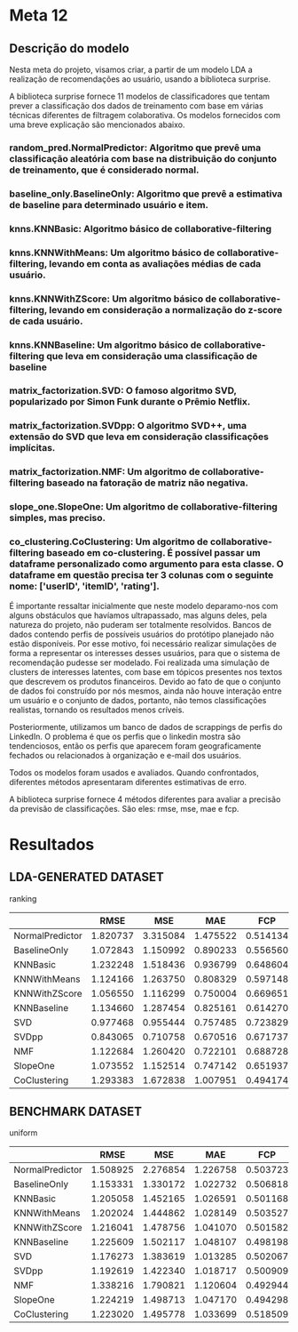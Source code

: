 # Meta 12

## Descrição do modelo

Nesta meta do projeto, visamos criar, a partir de um modelo LDA a realização de recomendações ao usuário, usando a biblioteca surprise.

A biblioteca surprise fornece 11 modelos de classificadores que tentam prever a classificação dos dados de treinamento com base em várias técnicas diferentes de filtragem colaborativa. Os modelos fornecidos com uma breve explicação são mencionados abaixo.

### random_pred.NormalPredictor: Algoritmo que prevê uma classificação aleatória com base na distribuição do conjunto de treinamento, que é considerado normal. 

### baseline_only.BaselineOnly: Algoritmo que prevê a estimativa de baseline para determinado usuário e item.

### knns.KNNBasic: Algoritmo básico de collaborative-filtering

### knns.KNNWithMeans: Um algoritmo básico de collaborative-filtering, levando em conta as avaliações médias de cada usuário.

### knns.KNNWithZScore: Um algoritmo básico de collaborative-filtering, levando em consideração a normalização do z-score de cada usuário.

### knns.KNNBaseline: Um algoritmo básico de collaborative-filtering que leva em consideração uma classificação de baseline

### matrix_factorization.SVD: O famoso algoritmo SVD, popularizado por Simon Funk durante o Prêmio Netflix. 

### matrix_factorization.SVDpp: O algoritmo SVD++, uma extensão do SVD que leva em consideração classificações implícitas.

### matrix_factorization.NMF: Um algoritmo de collaborative-filtering baseado na fatoração de matriz não negativa. 

### slope_one.SlopeOne: Um algoritmo de collaborative-filtering simples, mas preciso.

### co_clustering.CoClustering: Um algoritmo de collaborative-filtering baseado em co-clustering. É possível passar um dataframe personalizado como argumento para esta classe. O dataframe em questão precisa ter 3 colunas com o seguinte nome: ['userID', 'itemID', 'rating'].


É importante ressaltar inicialmente que neste modelo deparamo-nos com alguns obstáculos que havíamos ultrapassado, mas alguns deles, pela natureza do projeto, não puderam ser totalmente resolvidos. Bancos de dados contendo perfis de possíveis usuários do protótipo planejado não estão disponíveis. Por esse motivo, foi necessário realizar simulações de forma a representar os interesses desses usuários, para que o sistema de recomendação pudesse ser modelado. Foi realizada uma simulação de clusters de interesses latentes, com base em tópicos presentes nos textos que descrevem os produtos financeiros. Devido ao fato de que o conjunto de dados foi construído por nós mesmos, ainda não houve interação entre um usuário e o conjunto de dados, portanto, não temos classificações realistas, tornando os resultados menos críveis.

Posteriormente, utilizamos um banco de dados de scrappings de perfis do LinkedIn. O problema é que os perfis que o linkedin mostra são tendenciosos, então os perfis que aparecem foram geograficamente fechados ou relacionados à organização e e-mail dos usuários.

Todos os modelos foram usados e avaliados. Quando confrontados, diferentes métodos apresentaram diferentes estimativas de erro.

A biblioteca surprise fornece 4 métodos diferentes para avaliar a precisão da previsão de classificações. São eles: rmse, mse, mae e fcp.

# Resultados

## LDA-GENERATED DATASET
ranking

|                 |  RMSE     | MSE       | MAE       |   FCP     |
|-----------------|-----------|-----------|-----------|-----------|
| NormalPredictor |  1.820737 |	3.315084  | 1.475522  |	0.514134  |
| BaselineOnly    |  1.072843 | 1.150992  | 0.890233  | 0.556560  |
| KNNBasic        |  1.232248 |	1.518436  |	0.936799  | 0.648604  |
| KNNWithMeans    |  1.124166 |	1.263750  |	0.808329  |	0.597148  |
| KNNWithZScore   |  1.056550 |	1.116299  |	0.750004  |	0.669651  |
| KNNBaseline     |  1.134660 |	1.287454  |	0.825161  |	0.614270  |
| SVD             |  0.977468 |	0.955444  |	0.757485  |	0.723829  |
| SVDpp           |  0.843065 |	0.710758  |	0.670516  |	0.671737  |
| NMF             |  1.122684 |	1.260420  |	0.722101  |	0.688728  |
| SlopeOne        |  1.073552 |	1.152514  |	0.747142  |	0.651937  |
| CoClustering    |  1.293383 |	1.672838  |	1.007951  |	0.494174  |

## BENCHMARK DATASET
uniform

|                 |  RMSE     | MSE       | MAE       |   FCP     |
|-----------------|-----------|-----------|-----------|-----------|
| NormalPredictor |  1.508925 |	2.276854  | 1.226758  |	0.503723  |
| BaselineOnly    |  1.153331 | 1.330172  | 1.022732  | 0.506818  |
| KNNBasic        |  1.205058 |	1.452165  |	1.026591  | 0.501168  |
| KNNWithMeans    |  1.202024 |	1.444862  |	1.028149  |	0.503527  |
| KNNWithZScore   |  1.216041 |1.478756	  | 1.041070  |	0.501582  |
| KNNBaseline     |  1.225609 |	1.502117  | 1.048107  |	0.498198  |
| SVD             |  1.176273 |	1.383619  |	1.013285  |	0.502067  |
| SVDpp           |  1.192619 |	1.422340  |	1.018717  |	0.500909  |
| NMF             |  1.338216 |	1.790821  |	1.120604  |	0.492944  |
| SlopeOne        |  1.224219 |	1.498713  |	1.047170  |	0.494298  |
| CoClustering    |  1.223020 |	1.495778  |	1.033699  |	0.518509  |

